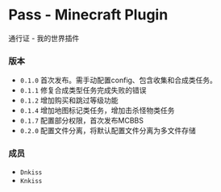 # Pass - Minecraft Plugin
通行证 - 我的世界插件

### 版本
* `0.1.0` 首次发布。需手动配置config、包含收集和合成类任务。
* `0.1.1` 修复合成类型任务完成失败的错误
* `0.1.2` 增加购买和跳过等级功能
* `0.1.4` 增加地图标记类任务，增加击杀怪物类任务
* `0.1.7` 配置部分权限，首次发布MCBBS
* `0.2.0` 配置文件分离，将默认配置文件分离为多文件存储

### 成员
* `Dnkiss`
* `Knkiss`